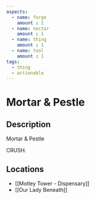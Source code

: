 ```yaml
---
aspects: 
  - name: forge
    amount : 1
  - name: nectar
    amount : 1
  - name: thing
    amount : 1
  - name: tool
    amount : 1
tags:
  - thing
  - actionable
---
```


# Mortar & Pestle

## Description
Mortar & Pestle

CRUSH.
## Locations
- [[Motley Tower - Dispensary]]
- [[Our Lady Beneath]]